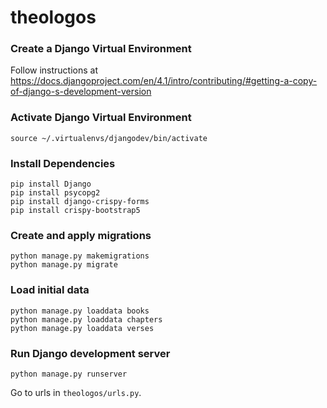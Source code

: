 # theologos

### Create a Django Virtual Environment
Follow instructions at https://docs.djangoproject.com/en/4.1/intro/contributing/#getting-a-copy-of-django-s-development-version

### Activate Django Virtual Environment
```
source ~/.virtualenvs/djangodev/bin/activate
```

### Install Dependencies ###
```
pip install Django
pip install psycopg2
pip install django-crispy-forms
pip install crispy-bootstrap5
```

### Create and apply migrations
```
python manage.py makemigrations
python manage.py migrate
```

### Load initial data
```
python manage.py loaddata books
python manage.py loaddata chapters
python manage.py loaddata verses
```

### Run Django development server
```
python manage.py runserver
```
Go to urls in `theologos/urls.py`.
